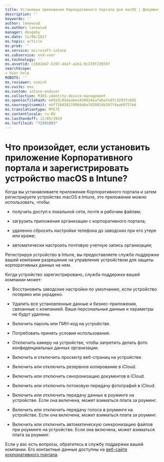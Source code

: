 ```yaml
---
title: Установка приложения Корпоративного портала для macOS | Документация Майкрософт
description: ''
keywords: ''
author: lenewsad
ms.author: lanewsad
manager: dougeby
ms.date: 11/06/2017
ms.topic: article
ms.prod: ''
ms.service: microsoft-intune
ms.subservice: end-user
ms.technology: ''
ms.assetid: c1601bb7-5397-44af-a2e2-9c370f23976f
searchScope:
- User help
ROBOTS: ''
ms.reviewer: esmich
ms.suite: ems
ms.custom: intune-enduser
ms.collection: M365-identity-device-management
ms.openlocfilehash: e692dc0a9aabee450924aafabafed7c3293fc695
ms.sourcegitcommit: ebf72b038219904d6e7d20024b107f4aa68f57e6
ms.translationtype: MTE75
ms.contentlocale: ru-RU
ms.lasthandoff: 12/05/2019
ms.locfileid: "72501803"
---
```

# <a name="what-happens-if-you-install-the-company-portal-app-and-enroll-your-macos-device-in-intune"></a>Что произойдет, если установить приложение Корпоративного портала и зарегистрировать устройство macOS в Intune?

Когда вы устанавливаете приложение Корпоративного портала и затем регистрируете устройство macOS в Intune, это приложение можно использовать, чтобы:

- получить доступ к локальной сети, почте и рабочим файлам;

- загрузить приложения организации с корпоративного портала;

- удаленно сбросить настройки телефона до заводских при его утере или краже;

- автоматически настроить почтовую учетную запись организации;

Регистрируя устройство в Intune, вы предоставляете службе поддержки вашей компании разрешение на управление устройством для защиты корпоративных данных на нем.

Когда устройство зарегистрировано, служба поддержки вашей компании может:

- Восстановить заводские настройки по умолчанию, если устройство потеряно или украдено.

- Удалить все установленные данные и бизнес-приложения, связанные с компанией. Ваши персональные данные и параметры не будут удалены.

- Включить пароль или ПИН-код на устройстве.

- Потребовать принять условия использования.

- Отключить камеру на устройстве, чтобы запретить делать фото конфиденциальных данных организации.

- Включить и отключить просмотр веб-страниц на устройстве.

- Включить или отключить резервное копирование в iCloud.

- Включить или отключить синхронизацию документов в iCloud.

- Включить или отключить потоковую передачу фотографий в iCloud.

- Включить или отключить передачу данных в роуминге на устройстве. Если она включена, может взиматься плата за роуминг.

- Включить или отключить передачу голоса в роуминге на устройстве. Если она включена, может взиматься плата за роуминг.

- Включить или отключить автоматическую синхронизацию файлов при роуминге на устройстве. Если она включена, может взиматься плата за роуминг.

Если у вас есть вопросы, обратитесь в службу поддержки вашей компании. Его контактные данные доступны на [веб-сайте корпоративного портала](https://go.microsoft.com/fwlink/?linkid=2010980).
